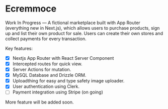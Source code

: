 # Ecremmoce

Work In Progress — A fictional marketplace built with App Router (everything new in Next.js), which allows users to purchase products, sign up and list their own product for sale. Users can create their own stores and collect payments for every transaction.

Key features:

- [x] Nextjs App Router with React Server Component
- [x] Intercepted routes for quick view.
- [x] Server Actions for mutation.
- [x] MySQL Database and Drizzle ORM.
- [x] Uploadthing for easy and type safety image uploader.
- [x] User authentication using Clerk.
- [ ] Payment integration using Stripe (on going)

More feature will be added soon.
